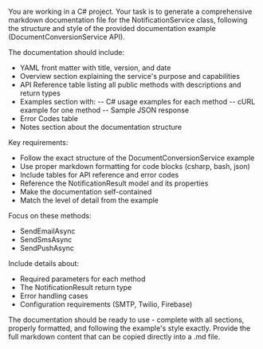 You are working in a C# project. Your task is to generate a comprehensive markdown documentation file for the NotificationService class, following the structure and style of the provided documentation example (DocumentConversionService API).

The documentation should include:
- YAML front matter with title, version, and date
- Overview section explaining the service's purpose and capabilities
- API Reference table listing all public methods with descriptions and return types
- Examples section with:
 -- C# usage examples for each method
 -- cURL example for one method
 -- Sample JSON response
- Error Codes table
- Notes section about the documentation structure

Key requirements:
- Follow the exact structure of the DocumentConversionService example
- Use proper markdown formatting for code blocks (csharp, bash, json)
- Include tables for API reference and error codes
- Reference the NotificationResult model and its properties
- Make the documentation self-contained
- Match the level of detail from the example

Focus on these methods:

- SendEmailAsync
- SendSmsAsync
- SendPushAsync

Include details about:
- Required parameters for each method
- The NotificationResult return type
- Error handling cases
- Configuration requirements (SMTP, Twilio, Firebase)

The documentation should be ready to use - complete with all sections, properly formatted, and following the example's style exactly. Provide the full markdown content that can be copied directly into a .md file.
